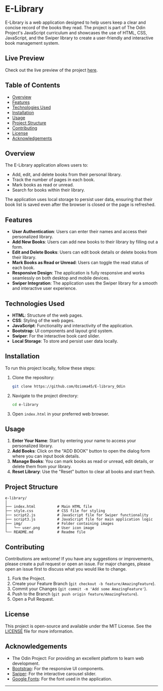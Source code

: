 # E-Library

E-Library is a web application designed to help users keep a clear and concise record of the books they read. The project is part of The Odin Project's JavaScript curriculum and showcases the use of HTML, CSS, JavaScript, and the Swiper library to create a user-friendly and interactive book management system.

## Live Preview

Check out the live preview of the project [here](https://ozioma45.github.io/E-library_Odin/).

## Table of Contents

- [Overview](#overview)
- [Features](#features)
- [Technologies Used](#technologies-used)
- [Installation](#installation)
- [Usage](#usage)
- [Project Structure](#project-structure)
- [Contributing](#contributing)
- [License](#license)
- [Acknowledgements](#acknowledgements)

## Overview

The E-Library application allows users to:

- Add, edit, and delete books from their personal library.
- Track the number of pages in each book.
- Mark books as read or unread.
- Search for books within their library.

The application uses local storage to persist user data, ensuring that their book list is saved even after the browser is closed or the page is refreshed.

## Features

- **User Authentication**: Users can enter their names and access their personalized library.
- **Add New Books**: Users can add new books to their library by filling out a form.
- **Edit and Delete Books**: Users can edit book details or delete books from their library.
- **Mark Books as Read or Unread**: Users can toggle the read status of each book.
- **Responsive Design**: The application is fully responsive and works seamlessly on both desktop and mobile devices.
- **Swiper Integration**: The application uses the Swiper library for a smooth and interactive user experience.

## Technologies Used

- **HTML**: Structure of the web pages.
- **CSS**: Styling of the web pages.
- **JavaScript**: Functionality and interactivity of the application.
- **Bootstrap**: UI components and layout grid system.
- **Swiper**: For the interactive book card slider.
- **Local Storage**: To store and persist user data locally.

## Installation

To run this project locally, follow these steps:

1. Clone the repository:
   ```bash
   git clone https://github.com/Ozioma45/E-library_Odin
   ```
2. Navigate to the project directory:
   ```bash
   cd e-library
   ```
3. Open `index.html` in your preferred web browser.

## Usage

1. **Enter Your Name**: Start by entering your name to access your personalized library.
2. **Add Books**: Click on the "ADD BOOK" button to open the dialog form where you can input book details.
3. **Manage Books**: You can mark books as read or unread, edit details, or delete them from your library.
4. **Reset Library**: Use the "Reset" button to clear all books and start fresh.

## Project Structure

```
e-library/
│
├── index.html          # Main HTML file
├── style.css           # CSS file for styling
├── script2.js          # JavaScript file for Swiper functionality
├── script3.js          # JavaScript file for main application logic
├── img/                # Folder containing images
│   └── user.png        # User icon image
└── README.md           # Readme file
```

## Contributing

Contributions are welcome! If you have any suggestions or improvements, please create a pull request or open an issue. For major changes, please open an issue first to discuss what you would like to change.

1. Fork the Project.
2. Create your Feature Branch (`git checkout -b feature/AmazingFeature`).
3. Commit your Changes (`git commit -m 'Add some AmazingFeature'`).
4. Push to the Branch (`git push origin feature/AmazingFeature`).
5. Open a Pull Request.

## License

This project is open-source and available under the MIT License. See the [LICENSE](LICENSE) file for more information.

## Acknowledgements

- The Odin Project: For providing an excellent platform to learn web development.
- [Bootstrap](https://getbootstrap.com/): For the responsive UI components.
- [Swiper](https://swiperjs.com/): For the interactive carousel slider.
- [Google Fonts](https://fonts.google.com/): For the font used in the application.

---
